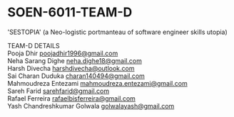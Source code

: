 # SOEN-6011-TEAM-D
 'SESTOPIA' (a Neo-logistic portmanteau of software engineer skills utopia)

TEAM-D DETAILS \
Pooja	Dhir	                 poojadhir1996@gmail.com \
Neha Sarang	Dighe	          neha.dighe18@gmail.com \
Harsh	Divecha	              harshdivecha@outlook.com \
Sai Charan	Duduka	          charan140494@gmail.com \
Mahmoudreza	Entezami	       mahmoudreza.entezami@gmail.com \
Sareh	Farid	                sarehfarid@gmail.com \
Rafael	Ferreira	            rafaelbisferreira@gmail.com \
Yash Chandreshkumar	Golwala	golwalayash@gmail.com 
